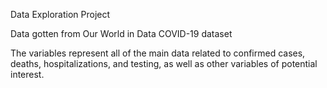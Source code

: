 Data Exploration Project

Data gotten from Our World in Data COVID-19 dataset

The variables represent all of the main data related to confirmed cases, deaths, hospitalizations, and testing, as well as other variables of potential interest.

